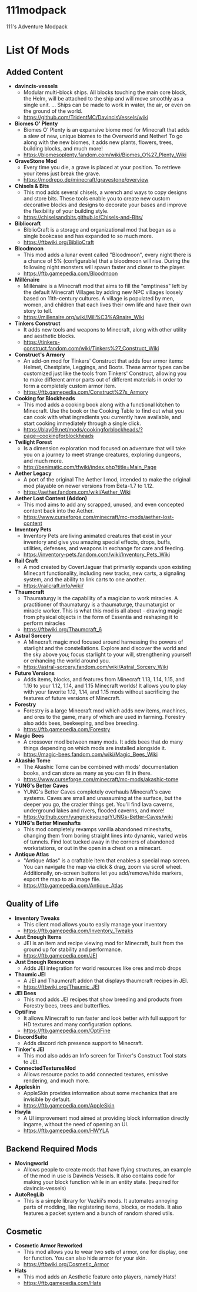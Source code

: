 # 111modpack
111's Adventure Modpack

# List Of Mods

## Added Content
- **davincis-vessels**
  - Modular multi-block ships. All blocks touching the main core block, the Helm, will be attached to the ship and will move smoothly as a single unit. ... Ships can be made to work in water, the air, or even on the ground of the world.
  - https://github.com/TridentMC/DavincisVessels/wiki
- **Biomes O' Plenty**
  - Biomes O' Plenty is an expansive biome mod for Minecraft that adds a slew of new, unique biomes to the Overworld and Nether!  To go along with the new biomes, it adds new plants, flowers, trees, building blocks, and much more!
  - https://biomesoplenty.fandom.com/wiki/Biomes_O%27_Plenty_Wiki
- **GraveStone Mod**
  - Every time you die, a grave is placed at your position. To retrieve your items just break the grave.
  - https://modrepo.de/minecraft/gravestone/overview
- **Chisels & Bits**
  - This mod adds several chisels, a wrench and ways to copy designs and store bits. These tools enable you to create new custom decorative blocks and designs to decorate your bases and improve the flexibility of your building style.
  - https://chiselsandbits.github.io/Chisels-and-Bits/
- **Bibliocraft**
  - BiblioCraft is a storage and organizational mod that began as a single bookcase and has expanded to so much more.
  - https://ftbwiki.org/BiblioCraft
- **Bloodmoon**
  - This mod adds a lunar event called "Bloodmoon", every night there is a chance of 5% (configurable) that a bloodmoon will rise. During the following night monsters will spawn faster and closer to the player.
  - https://ftb.gamepedia.com/Bloodmoon
- **Millénaire**
  -  Millénaire is a Minecraft mod that aims to fill the "emptiness" left by the default Minecraft Villages by adding new NPC villages loosely based on 11th-century cultures. A village is populated by men, women, and children that each lives their own life and have their own story to tell.
  - https://millenaire.org/wiki/Mill%C3%A9naire_Wiki
- **Tinkers Construct**
  - It adds new tools and weapons to Minecraft, along with other utility and aesthetic blocks.
  - https://tinkers-construct.fandom.com/wiki/Tinkers%27_Construct_Wiki
- **Construct's Armory**
  - An add-on mod for Tinkers' Construct that adds four armor items: Helmet, Chestplate, Leggings, and Boots. These armor types can be customized just like the tools from Tinkers' Construct, allowing you to make different armor parts out of different materials in order to form a completely custom armor item.
  - https://ftb.gamepedia.com/Construct%27s_Armory
- **Cooking for Blockheads**
  - This mod adds a cooking book along with a functional kitchen to Minecraft. Use the book or the Cooking Table to find out what you can cook with what ingredients you currently have available, and start cooking immediately through a single click.
  - https://blay09.net/mods/cookingforblockheads/?page=cookingforblockheads
- **Twilight Forest**
  - Is a dimension exploration mod focused on adventure that will take you on a journey to meet strange creatures, exploring dungeons, and much more.
  - http://benimatic.com/tfwiki/index.php?title=Main_Page
- **Aether Legacy**
  - A port of the original The Aether I mod, intended to make the original mod playable on newer versions from Beta-1.7 to 1.12.
  - https://aether.fandom.com/wiki/Aether_Wiki
- **Aether Lost Content (Addon)**
  - This mod aims to add any scrapped, unused, and even concepted content back into the Aether.
  - https://www.curseforge.com/minecraft/mc-mods/aether-lost-content
- **Inventory Pets**
  - Inventory Pets are living animated creatures that exist in your inventory and give you amazing special effects, drops, buffs, utilities, defenses, and weapons in exchange for care and feeding.
  - https://inventory-pets.fandom.com/wiki/Inventory_Pets_Wiki
- **Rail Craft**
  - A mod created by CovertJaguar that primarily expands upon existing Minecart functionality, including new tracks, new carts, a signaling system, and the ability to link carts to one another.
  - https://railcraft.info/wiki/
- **Thaumcraft**
  - Thaumaturgy is the capability of a magician to work miracles. A practitioner of thaumaturgy is a thaumaturge, thaumaturgist or miracle worker. This is what this mod is all about - drawing magic from physical objects in the form of Essentia and reshaping it to perform miracles
  - https://ftbwiki.org/Thaumcraft_6
- **Astral Sorcery**
  - A Minecraft magic mod focused around harnessing the powers of starlight and the constellations. Explore and discover the world and the sky above you; focus starlight to your will, strengthening yourself or enhancing the world around you.
  - https://astral-sorcery.fandom.com/wiki/Astral_Sorcery_Wiki
- **Future Versions**
  - Adds items, blocks, and features from Minecraft 1.13, 1.14, 1.15, and 1.16 to your 1.12, 1.14, and 1.15 Minecraft worlds! It allows you to play with your favorite 1.12, 1.14, and 1.15 mods without sacrificing the features of future versions of Minecraft. 
- **Forestry**
  - Forestry is a large Minecraft mod which adds new items, machines, and ores to the game, many of which are used in farming. Forestry also adds bees, beekeeping, and bee breeding.
  - https://ftb.gamepedia.com/Forestry
- **Magic Bees**
  - A crossover mod between many mods. It adds bees that do many things depending on which mods are installed alongside it.
  - https://magic-bees.fandom.com/wiki/Magic_Bees_Wiki
- **Akashic Tome**
  - The Akashic Tome can be combined with mods' documentation books, and can store as many as you can fit in there.
  - https://www.curseforge.com/minecraft/mc-mods/akashic-tome
- **YUNG's Better Caves**
  - YUNG's Better Caves completely overhauls Minecraft's cave systems. Caves are small and unassuming at the surface, but the deeper you go, the crazier things get. You'll find lava caverns, underground lakes and rivers, flooded caverns, and more!
  - https://github.com/yungnickyoung/YUNGs-Better-Caves/wiki
- **YUNG's Better Mineshafts**
  - This mod completely revamps vanilla abandoned mineshafts, changing them from boring straight lines into dynamic, varied webs of tunnels.
Find loot tucked away in the corners of abandoned workstations, or out in the open in a chest on a minecart. 
- **Antique Atlas**
  - "Antique Atlas" is a craftable item that enables a special map screen. You can navigate the map via click & drag, zoom via scroll wheel. Additionally, on-screen buttons let you add/remove/hide markers, export the map to an image file.
  - https://ftb.gamepedia.com/Antique_Atlas

## Quality of Life
- **Inventory Tweaks**
  - This client mod allows you to easily manage your inventory
  - https://ftb.gamepedia.com/Inventory_Tweaks
- **Just Enough Items**
  - JEI is an item and recipe viewing mod for Minecraft, built from the ground up for stability and performance.
  - https://ftb.gamepedia.com/JEI
- **Just Enough Resources**
  - Adds JEI integration for world resources like ores and mob drops
- **Thaumic JEI**
  - A JEI and Thaumcraft addon that displays thaumcraft recipes in JEI.
  - https://ftbwiki.org/Thaumic_JEI
- **JEI Bees**
  - This mod adds JEI recipes that show breeding and products from Forestry bees, trees and butterflies.
- **OptiFine**
  - It allows Minecraft to run faster and look better with full support for HD textures and many configuration options.
  - https://ftb.gamepedia.com/OptiFine
- **DiscordSuite**
  - Adds discord rich presence support to Minecraft.
- **Tinker's JEI**
  - This mod also adds an Info screen for Tinker's Construct Tool stats to JEI.
- **ConnectedTexturesMod**
  - Allows resource packs to add connected textures, emissive rendering, and much more.
- **Appleskin**
  - AppleSkin provides information about some mechanics that are invisible by default.
  - https://ftb.gamepedia.com/AppleSkin
- **Hwyla**
  - A UI improvement mod aimed at providing block information directly ingame, without the need of opening an UI.
  - https://ftb.gamepedia.com/HWYLA

## Backend Required Mods
- **Movingworld**
  - Allows people to create mods that have flying structures, an example of the mod in use is Davincis Vessels. It also contains code for making your block function while in an entity state. (required for davincis-vessels)
- **AutoRegLib**
  - This is a simple library for Vazkii's mods. It automates annoying parts of modding, like registering items, blocks, or models. It also features a packet system and a bunch of random shared utils.
  
## Cosmetic
- **Cosmetic Armor Reworked**
  - This mod allows you to wear two sets of armor, one for display, one for function. You can also hide armor for your skin.
  - https://ftbwiki.org/Cosmetic_Armor
- **Hats**
  - This mod adds an Aesthetic feature onto players, namely Hats!
  - https://ftb.gamepedia.com/Hats




